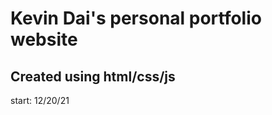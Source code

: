 # Kevin Dai's personal portfolio website
Created using html/css/js
---------------------------
start: 12/20/21


